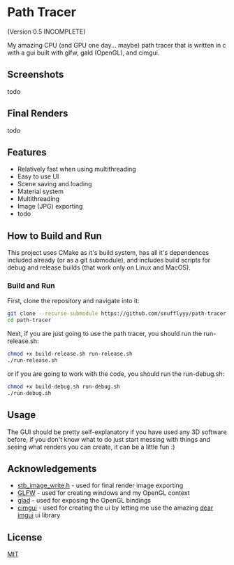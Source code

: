 # Path Tracer
(Version 0.5 INCOMPLETE)

My amazing CPU (and GPU one day... maybe) path tracer that is written in c with a gui built with glfw, gald (OpenGL), and cimgui.

## Screenshots

todo

## Final Renders

todo

## Features

 - Relatively fast when using multithreading
 - Easy to use UI
 - Scene saving and loading
 - Material system
 - Multithreading
 - Image (JPG) exporting
 - todo

## How to Build and Run

This project uses CMake as it's build system, has all it's dependences included already (or as a git submodule), and includes build scripts for debug and release builds (that work only on Linux and MacOS).

### Build and Run

First, clone the repository and navigate into it:

```bash
git clone --recurse-submodule https://github.com/snufflyyy/path-tracer.git
cd path-tracer
```

Next, if you are just going to use the path tracer, you should run the run-release.sh:

```bash
chmod +x build-release.sh run-release.sh
./run-release.sh
```

or if you are going to work with the code, you should run the run-debug.sh:

```bash
chmod +x build-debug.sh run-debug.sh
./run-debug.sh
```

## Usage

The GUI should be pretty self-explanatory if you have used any 3D software before, if you don't know what to do just start messing with things and seeing what renders you can create, it can be a little fun :)

## Acknowledgements

 - [stb_image_write.h](https://github.com/nothings/stb) - used for final render image exporting
 - [GLFW](https://www.glfw.org) - used for creating windows and my OpenGL context
 - [glad](https://glad.dav1d.de) - used for exposing the OpenGL bindings
 - [cimgui](https://github.com/cimgui/cimgui) - used for creating the ui by letting me use the amazing [dear imgui](https://github.com/ocornut/imgui) ui library

## License

[MIT](https://choosealicense.com/licenses/mit/)
